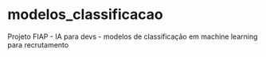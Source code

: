 # modelos_classificacao
Projeto FIAP - IA para devs - modelos de classificação em machine learning para recrutamento  
